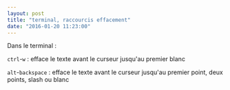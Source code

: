 ```yaml
---
layout: post
title: "terminal, raccourcis effacement"
date: "2016-01-20 11:23:00"
---
```

Dans le terminal :

`ctrl`-`w` : efface le texte avant le curseur jusqu'au premier blanc 

`alt`-`backspace` : efface le texte avant le curseur jusqu'au premier point, deux points, slash ou blanc

